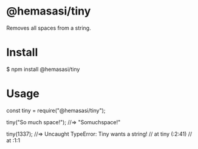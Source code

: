 # @hemasasi/tiny
Removes all spaces from a string.

# Install

$ npm install @hemasasi/tiny

# Usage

const tiny = require("@hemasasi/tiny");

tiny("So much space!");
//=> "Somuchspace!"

tiny(1337);
//=> Uncaught TypeError: Tiny wants a string!
//    at tiny (<anonymous>:2:41)
//    at <anonymous>:1:1
